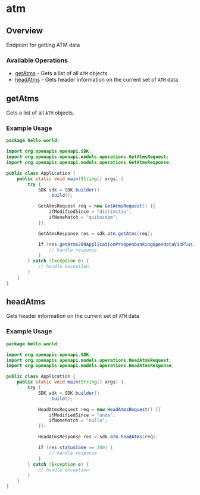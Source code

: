 # atm

## Overview

Endpoint for getting ATM data

### Available Operations

* [getAtms](#getatms) - Gets a list of all `ATM` objects.
* [headAtms](#headatms) - Gets header information on the current set of `ATM` data

## getAtms

Gets a list of all `ATM` objects.

### Example Usage

```java
package hello.world;

import org.openapis.openapi.SDK;
import org.openapis.openapi.models.operations.GetAtmsRequest;
import org.openapis.openapi.models.operations.GetAtmsResponse;

public class Application {
    public static void main(String[] args) {
        try {
            SDK sdk = SDK.builder()
                .build();

            GetAtmsRequest req = new GetAtmsRequest() {{
                ifModifiedSince = "distinctio";
                ifNoneMatch = "quibusdam";
            }};            

            GetAtmsResponse res = sdk.atm.getAtms(req);

            if (res.getAtms200ApplicationPrsOpenbankingOpendataV13PlusJsonObject != null) {
                // handle response
            }
        } catch (Exception e) {
            // handle exception
        }
    }
}
```

## headAtms

Gets header information on the current set of `ATM` data

### Example Usage

```java
package hello.world;

import org.openapis.openapi.SDK;
import org.openapis.openapi.models.operations.HeadAtmsRequest;
import org.openapis.openapi.models.operations.HeadAtmsResponse;

public class Application {
    public static void main(String[] args) {
        try {
            SDK sdk = SDK.builder()
                .build();

            HeadAtmsRequest req = new HeadAtmsRequest() {{
                ifModifiedSince = "unde";
                ifNoneMatch = "nulla";
            }};            

            HeadAtmsResponse res = sdk.atm.headAtms(req);

            if (res.statusCode == 200) {
                // handle response
            }
        } catch (Exception e) {
            // handle exception
        }
    }
}
```
